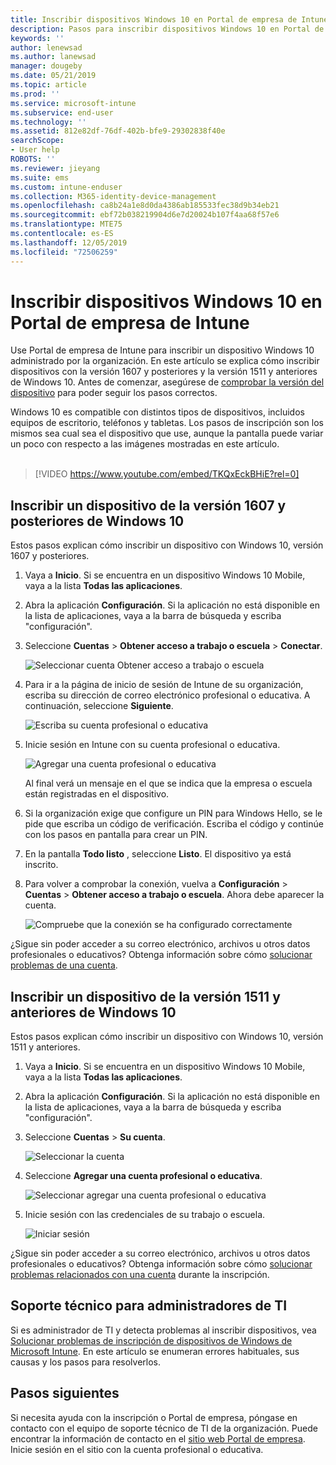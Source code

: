 ```yaml
---
title: Inscribir dispositivos Windows 10 en Portal de empresa de Intune | Microsoft Docs
description: Pasos para inscribir dispositivos Windows 10 en Portal de empresa de Intune
keywords: ''
author: lenewsad
ms.author: lanewsad
manager: dougeby
ms.date: 05/21/2019
ms.topic: article
ms.prod: ''
ms.service: microsoft-intune
ms.subservice: end-user
ms.technology: ''
ms.assetid: 812e82df-76df-402b-bfe9-29302838f40e
searchScope:
- User help
ROBOTS: ''
ms.reviewer: jieyang
ms.suite: ems
ms.custom: intune-enduser
ms.collection: M365-identity-device-management
ms.openlocfilehash: ca8b24a1e8d0da4386ab185533fec38d9b34eb21
ms.sourcegitcommit: ebf72b038219904d6e7d20024b107f4aa68f57e6
ms.translationtype: MTE75
ms.contentlocale: es-ES
ms.lasthandoff: 12/05/2019
ms.locfileid: "72506259"
---
```

# <a name="enroll-windows-10-devices-with-intune-company-portal"></a>Inscribir dispositivos Windows 10 en Portal de empresa de Intune

Use Portal de empresa de Intune para inscribir un dispositivo Windows 10 administrado por la organización. En este artículo se explica cómo inscribir dispositivos con la versión 1607 y posteriores y la versión 1511 y anteriores de Windows 10. Antes de comenzar, asegúrese de [comprobar la versión del dispositivo](windows-enrollment-company-portal.md#find-windows-10-version-number) para poder seguir los pasos correctos.  

Windows 10 es compatible con distintos tipos de dispositivos, incluidos equipos de escritorio, teléfonos y tabletas. Los pasos de inscripción son los mismos sea cual sea el dispositivo que use, aunque la pantalla puede variar un poco con respecto a las imágenes mostradas en este artículo.  
</br>
> [!VIDEO https://www.youtube.com/embed/TKQxEckBHiE?rel=0]

## <a name="enroll-windows-10-version-1607-and-later-device"></a>Inscribir un dispositivo de la versión 1607 y posteriores de Windows 10 
Estos pasos explican cómo inscribir un dispositivo con Windows 10, versión 1607 y posteriores.  

1. Vaya a **Inicio**. Si se encuentra en un dispositivo Windows 10 Mobile, vaya a la lista **Todas las aplicaciones**.

2. Abra la aplicación **Configuración**. Si la aplicación no está disponible en la lista de aplicaciones, vaya a la barra de búsqueda y escriba "configuración".

3. Seleccione **Cuentas** > **Obtener acceso a trabajo o escuela** > **Conectar**.  


    ![Seleccionar cuenta Obtener acceso a trabajo o escuela](./media/w10-enroll-rs1-connect-to-work-or-school.png)  

4. Para ir a la página de inicio de sesión de Intune de su organización, escriba su dirección de correo electrónico profesional o educativa. A continuación, seleccione **Siguiente**.  


   ![Escriba su cuenta profesional o educativa](./media/w10-enroll-rs1-set-up-work-or-school-account.png)  

5. Inicie sesión en Intune con su cuenta profesional o educativa.  


    ![Agregar una cuenta profesional o educativa](./media/w10-enroll-rs1-enter-your-credentials.png)  

    Al final verá un mensaje en el que se indica que la empresa o escuela están registradas en el dispositivo.

6. Si la organización exige que configure un PIN para Windows Hello, se le pide que escriba un código de verificación. Escriba el código y continúe con los pasos en pantalla para crear un PIN.  

7. En la pantalla **Todo listo** , seleccione **Listo**. El dispositivo ya está inscrito.  

8. Para volver a comprobar la conexión, vuelva a **Configuración** > **Cuentas** > **Obtener acceso a trabajo o escuela**.  Ahora debe aparecer la cuenta.  


    ![Compruebe que la conexión se ha configurado correctamente](./media/w10-enroll-rs1-validate-successful-enrollment.png)  

¿Sigue sin poder acceder a su correo electrónico, archivos u otros datos profesionales o educativos? Obtenga información sobre cómo [solucionar problemas de una cuenta](troubleshoot-your-windows-10-device-windows.md#troubleshooting-steps-to-follow-if-you-see-access-work-or-school).  

## <a name="enroll-windows-10-version-1511-and-earlier-device"></a>Inscribir un dispositivo de la versión 1511 y anteriores de Windows 10  
Estos pasos explican cómo inscribir un dispositivo con Windows 10, versión 1511 y anteriores.  

1. Vaya a **Inicio**. Si se encuentra en un dispositivo Windows 10 Mobile, vaya a la lista **Todas las aplicaciones**.

2. Abra la aplicación **Configuración**. Si la aplicación no está disponible en la lista de aplicaciones, vaya a la barra de búsqueda y escriba "configuración".

3. Seleccione **Cuentas** > **Su cuenta**.  


    ![Seleccionar la cuenta](./media/W10-enroll-2-accounts-your-account.png)  

5. Seleccione **Agregar una cuenta profesional o educativa**.  


    ![Seleccionar agregar una cuenta profesional o educativa](./media/w10-enroll-3-add-work-school-acct.png)  

6. Inicie sesión con las credenciales de su trabajo o escuela.  


    ![Iniciar sesión](./media/W10-enroll-4-sign-in.png)  

¿Sigue sin poder acceder a su correo electrónico, archivos u otros datos profesionales o educativos? Obtenga información sobre cómo [solucionar problemas relacionados con una cuenta](troubleshoot-your-windows-10-device-windows.md#troubleshooting-steps-to-follow-if-you-see-your-account) durante la inscripción.  

## <a name="it-administrator-support"></a>Soporte técnico para administradores de TI   

Si es administrador de TI y detecta problemas al inscribir dispositivos, vea [Solucionar problemas de inscripción de dispositivos de Windows de Microsoft Intune](https://support.microsoft.com/help/4469913). En este artículo se enumeran errores habituales, sus causas y los pasos para resolverlos. 

## <a name="next-steps"></a>Pasos siguientes  
Si necesita ayuda con la inscripción o Portal de empresa, póngase en contacto con el equipo de soporte técnico de TI de la organización. Puede encontrar la información de contacto en el [sitio web Portal de empresa](https://go.microsoft.com/fwlink/?linkid=2010980). Inicie sesión en el sitio con la cuenta profesional o educativa.  

 

